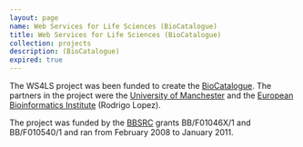 ```yaml
---
layout: page
name: Web Services for Life Sciences (BioCatalogue)
title: Web Services for Life Sciences (BioCatalogue)
collection: projects
description: (BioCatalogue)
expired: true
---
```


The WS4LS project was been funded to create the [BioCatalogue](/products/biocatalogue). The partners in the project were the [University of Manchester](http://www.manchester.ac.uk/) and the
[European Bioinformatics Institute](http://www.ebi.ac.uk/) (Rodrigo Lopez).

The project was funded by the [BBSRC](http://www.bbsrc.ac.uk/) grants BB/F01046X/1 and BB/F010540/1 and ran from February 2008 to January 2011.